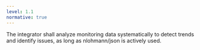 ```yaml
---
level: 1.1
normative: true
---
```


The integrator shall analyze monitoring data systematically to detect trends and identify issues, as long as nlohmann/json is actively used.